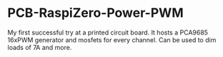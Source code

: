 # PCB-RaspiZero-Power-PWM
My first successful try at a printed circuit board. It hosts a PCA9685 16xPWM generator and mosfets for every channel. Can be used to dim loads of 7A and more. 
